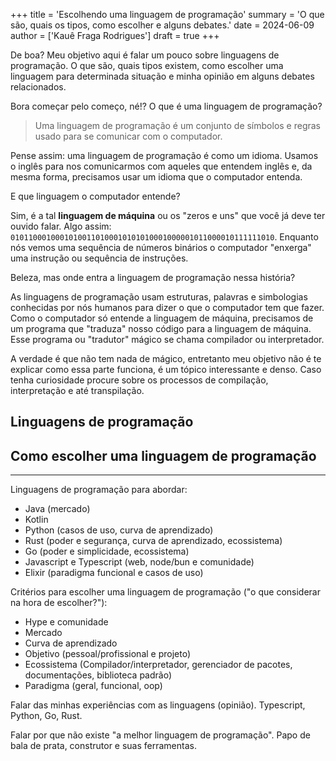 +++
title = 'Escolhendo uma linguagem de programação'
summary = 'O que são, quais os tipos, como escolher e alguns debates.'
date = 2024-06-09
author = ['Kauê Fraga Rodrigues']
draft = true
+++

De boa? Meu objetivo aqui é falar um pouco sobre linguagens de programação. O que são, quais tipos existem, como escolher uma linguagem para determinada situação e minha opinião em alguns debates relacionados.

Bora começar pelo começo, né!? O que é uma linguagem de programação?

> Uma linguagem de programação é um conjunto de símbolos e regras usado para se comunicar com o computador.

Pense assim: uma linguagem de programação é como um idioma. Usamos o inglês para nos comunicarmos com aqueles que entendem inglês e, da mesma forma, precisamos usar um idioma que o computador entenda.

E que linguagem o computador entende?

Sim, é a tal **linguagem de máquina** ou os "zeros e uns" que você já deve ter ouvido falar. Algo assim: `01011000100010100110100010101010001000001011000010111111010`. Enquanto nós vemos uma sequência de números binários o computador "enxerga" uma instrução ou sequência de instruções.

Beleza, mas onde entra a linguagem de programação nessa história?

As linguagens de programação usam estruturas, palavras e simbologias conhecidas por nós humanos para dizer o que o computador tem que fazer. Como o computador só entende a linguagem de máquina, precisamos de um programa que "traduza" nosso código para a linguagem de máquina. Esse programa ou "tradutor" mágico se chama compilador ou interpretador.

A verdade é que não tem nada de mágico, entretanto meu objetivo não é te explicar como essa parte funciona, é um tópico interessante e denso. Caso tenha curiosidade procure sobre os processos de compilação, interpretação e até transpilação.

## Linguagens de programação

## Como escolher uma linguagem de programação

---

Linguagens de programação para abordar:

- Java (mercado)
- Kotlin
- Python (casos de uso, curva de aprendizado)
- Rust (poder e segurança, curva de aprendizado, ecossistema)
- Go (poder e simplicidade, ecossistema)
- Javascript e Typescript (web, node/bun e comunidade)
- Elixir (paradigma funcional e casos de uso)

Critérios para escolher uma linguagem de programação ("o que considerar na hora de escolher?"):

- Hype e comunidade
- Mercado
- Curva de aprendizado
- Objetivo (pessoal/profissional e projeto)
- Ecossistema (Compilador/interpretador, gerenciador de pacotes, documentações, biblioteca padrão)
- Paradigma (geral, funcional, oop)

Falar das minhas experiências com as linguagens (opinião). Typescript, Python, Go, Rust.

Falar por que não existe "a melhor linguagem de programação". Papo de bala de prata, construtor e suas ferramentas.
